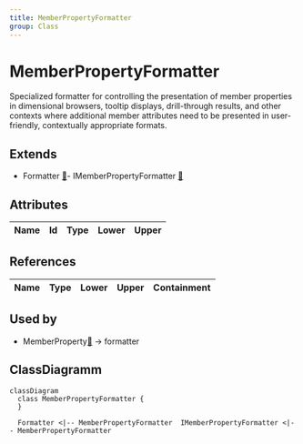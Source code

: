 ```yaml
---
title: MemberPropertyFormatter
group: Class
---
```


# MemberPropertyFormatter<a name="class-memberpropertyformatter"></a>

Specialized formatter for controlling the presentation of member properties in dimensional browsers, tooltip displays, drill-through results, and other contexts where additional member attributes need to be presented in user-friendly, contextually appropriate formats.
## Extends
- Formatter [🔗](./class-Formatter)- IMemberPropertyFormatter [🔗](./class-IMemberPropertyFormatter)
## Attributes

<table>
  <thead>
    <tr>
      <th>Name</th>
      <th>Id</th>
      <th>Type</th>
      <th>Lower</th>
      <th>Upper</th>
    </tr>
  </thead>
  <tbody>
  </tbody>
</table>

## References

<table>
  <thead>
    <tr>
      <th>Name</th>
      <th>Type</th>
      <th>Lower</th>
      <th>Upper</th>
      <th>Containment</th>
    </tr>
  </thead>
  <tbody>
  </tbody>
</table>



## Used by

- MemberProperty[🔗](./class-MemberProperty) → formatter

## ClassDiagramm

```mermaid
classDiagram
  class MemberPropertyFormatter {
  }

  Formatter <|-- MemberPropertyFormatter  IMemberPropertyFormatter <|-- MemberPropertyFormatter

```
